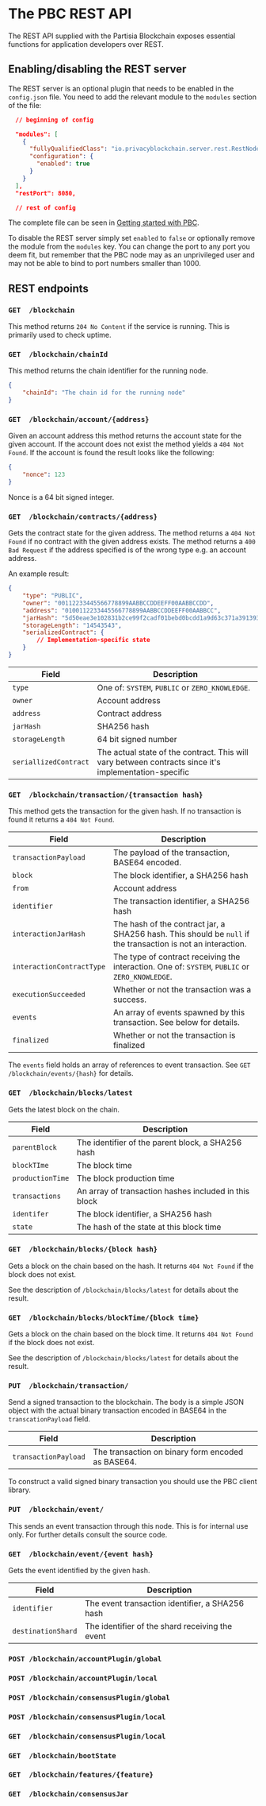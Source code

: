 # The PBC REST API

The REST API supplied with the Partisia Blockchain exposes essential functions for application developers over REST.

## Enabling/disabling the REST server

The REST server is an optional plugin that needs to be enabled in the `config.json` file. You need to add the relevant module to the `modules` section of the file:

````json
  // beginning of config 

  "modules": [
    {
      "fullyQualifiedClass": "io.privacyblockchain.server.rest.RestNode",
      "configuration": {
        "enabled": true
      }
    }
  ],
  "restPort": 8080,

  // rest of config
````

 The complete file can be seen in [Getting started with PBC](operator.md).

 To disable the REST server simply set `enabled` to `false` or optionally remove the module from the `modules` key. You can change the port to any port you deem fit, but remember that the PBC node  may as an unprivileged user and may not be able to bind to port numbers smaller than 1000.

## REST endpoints

### `GET  /blockchain`

This method returns `204 No Content` if the service is running.
This is primarily used to check uptime.

### `GET  /blockchain/chainId`

This method returns the chain identifier for the running node.

````json
{
    "chainId": "The chain id for the running node"
}
````

### `GET  /blockchain/account/{address}`

Given an account address this method returns the account state for the given account. If the account does not exist the method yields a `404 Not Found`. If the account is found the result looks like the following:

````json
{
    "nonce": 123
}
````

Nonce is a 64 bit signed integer.


### `GET  /blockchain/contracts/{address}`

Gets the contract state for the given address. 
The method returns a `404 Not Found` if no contract with the given address exists.
The method returns a `400 Bad Request` if the address specified is of the wrong type e.g. an account address.

An example result:

````json
{
    "type": "PUBLIC",
    "owner": "00112233445566778899AABBCCDDEEFF00AABBCCDD", 
    "address": "0100112233445566778899AABBCCDDEEFF00AABBCC",
    "jarHash": "5d50eae3e102831b2ce99f2cadf01bebd0bcdd1a9d63c371a39139349e476ba9",
    "storageLength": "14543543",
    "serializedContract": {
        // Implementation-specific state
    }
}
````

| Field | Description |
|-------|------|
| `type`    | One of: `SYSTEM`, `PUBLIC` or `ZERO_KNOWLEDGE`. |
| `owner`   | Account address |
| `address` | Contract address |
| `jarHash` | SHA256 hash |
| `storageLength` | 64 bit signed number |
| `seriallizedContract` | The actual state of the contract. This will vary between contracts since it's implementation-specific | 

### `GET  /blockchain/transaction/{transaction hash}`

This method gets the transaction for the given hash. If no transaction is found it returns a `404 Not Found`.


| Field | Description |
|-------|------|
| `transactionPayload`    | The payload of the transaction, BASE64 encoded. |
| `block`   | The block identifier, a SHA256 hash |
| `from`   | Account address |
| `identifier`   | The transaction identifier, a SHA256 hash |
| `interactionJarHash`   | The hash of the contract jar, a SHA256 hash. This should be `null` if the transaction is not an interaction. |
| `interactionContractType`   | The type of contract receiving the interaction. One of: `SYSTEM`, `PUBLIC` or `ZERO_KNOWLEDGE`. |
| `executionSucceeded` | Whether or not the transaction was a success. |
| `events` | An array of events spawned by this transaction. See below for details. |
| `finalized` | Whether or not the transaction is finalized |

The `events` field holds an array of references to event transaction. See `GET /blockchain/events/{hash}` for details.

### `GET  /blockchain/blocks/latest`

Gets the latest block on the chain.


| Field | Description |
|-------|------|
| `parentBlock`   | The identifier of the parent block, a SHA256 hash |
| `blockTIme`   | The block time |
| `productionTime`   | The block production time |
| `transactions`   | An array of transaction hashes included in this block |
| `identifer` | The block identifier, a SHA256 hash |
| `state` | The hash of the state at this block time |


### `GET  /blockchain/blocks/{block hash}`

Gets a block on the chain based on the hash. It returns `404 Not Found` if the block does not exist.

See the description of `/blockchain/blocks/latest` for details about the result.

### `GET  /blockchain/blocks/blockTime/{block time}`

Gets a block on the chain based on the block time. It returns `404 Not Found` if the block does not exist.

See the description of `/blockchain/blocks/latest` for details about the result. 

### `PUT  /blockchain/transaction/`

Send a signed transaction to the blockchain.
The body is a simple JSON object with the actual binary transaction encoded in BASE64 in the `transcationPayload` field. 


| Field | Description |
|-------|------|
| `transactionPayload`   | The transaction on binary form encoded as BASE64.|

To construct a valid signed binary transaction you should use the PBC client library.

### `PUT  /blockchain/event/`

This sends an event transaction through this node.
This is for internal use only. For further details consult the source code.

### `GET  /blockchain/event/{event hash}`

Gets the event identified by the given hash.


| Field | Description |
|-------|------|
| `identifier`   | The event transaction identifier, a SHA256 hash |
| `destinationShard`   | The identifier of the shard receiving the event |


### `POST /blockchain/accountPlugin/global`
### `POST /blockchain/accountPlugin/local`
### `POST /blockchain/consensusPlugin/global`
### `POST /blockchain/consensusPlugin/local`
### `GET  /blockchain/consensusPlugin/local`

### `GET  /blockchain/bootState`
### `GET  /blockchain/features/{feature}`
### `GET  /blockchain/consensusJar`
